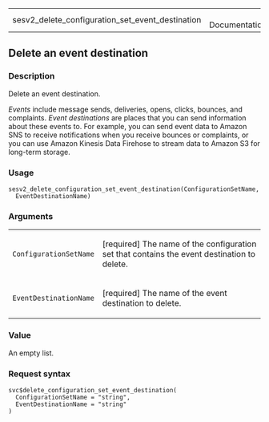 <table style="width: 100%;">
<tbody>
<tr class="odd">
<td>sesv2_delete_configuration_set_event_destination</td>
<td style="text-align: right;">R Documentation</td>
</tr>
</tbody>
</table>

## Delete an event destination

### Description

Delete an event destination.

*Events* include message sends, deliveries, opens, clicks, bounces, and
complaints. *Event destinations* are places that you can send
information about these events to. For example, you can send event data
to Amazon SNS to receive notifications when you receive bounces or
complaints, or you can use Amazon Kinesis Data Firehose to stream data
to Amazon S3 for long-term storage.

### Usage

    sesv2_delete_configuration_set_event_destination(ConfigurationSetName,
      EventDestinationName)

### Arguments

<table>
<colgroup>
<col style="width: 35%" />
<col style="width: 65%" />
</colgroup>
<tbody>
<tr class="odd">
<td><code
id="sesv2_delete_configuration_set_event_destination_:_ConfigurationSetName">ConfigurationSetName</code></td>
<td><p>[required] The name of the configuration set that contains the
event destination to delete.</p></td>
</tr>
<tr class="even">
<td><code
id="sesv2_delete_configuration_set_event_destination_:_EventDestinationName">EventDestinationName</code></td>
<td><p>[required] The name of the event destination to delete.</p></td>
</tr>
</tbody>
</table>

### Value

An empty list.

### Request syntax

    svc$delete_configuration_set_event_destination(
      ConfigurationSetName = "string",
      EventDestinationName = "string"
    )
